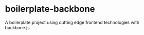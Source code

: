 boilerplate-backbone
====================

A boilerplate project using cutting edge frontend technologies with backbone.js
